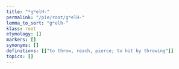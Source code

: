 ```yaml
---
title: "*gʷelH-"
permalink: "/pie/root/gʷelH-"
lemma_to_sort: "gʷelh-"
klass: root
etymology: []
markers: []
synonyms: []
definitions: [["to throw, reach, pierce; to hit by throwing"]]
topics: []
---
```

